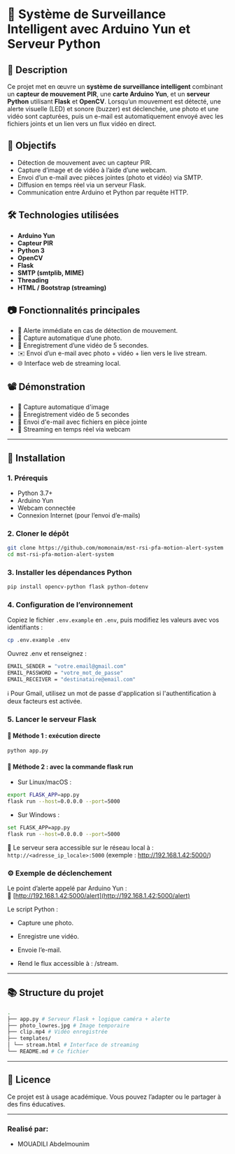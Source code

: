 # 🔐 Système de Surveillance Intelligent avec Arduino Yun et Serveur Python

## 📌 Description

Ce projet met en œuvre un **système de surveillance intelligent** combinant un **capteur de mouvement PIR**, une **carte Arduino Yun**, et un **serveur Python** utilisant **Flask** et **OpenCV**. Lorsqu’un mouvement est détecté, une alerte visuelle (LED) et sonore (buzzer) est déclenchée, une photo et une vidéo sont capturées, puis un e-mail est automatiquement envoyé avec les fichiers joints et un lien vers un flux vidéo en direct.

## 🎯 Objectifs

- Détection de mouvement avec un capteur PIR.
- Capture d’image et de vidéo à l’aide d’une webcam.
- Envoi d’un e-mail avec pièces jointes (photo et vidéo) via SMTP.
- Diffusion en temps réel via un serveur Flask.
- Communication entre Arduino et Python par requête HTTP.

## 🛠️ Technologies utilisées

- **Arduino Yun**
- **Capteur PIR**
- **Python 3**
- **OpenCV**
- **Flask**
- **SMTP (smtplib, MIME)**
- **Threading**
- **HTML / Bootstrap (streaming)**

## 📷 Fonctionnalités principales

- 🚨 Alerte immédiate en cas de détection de mouvement.
- 📸 Capture automatique d’une photo.
- 🎥 Enregistrement d’une vidéo de 5 secondes.
- ✉️ Envoi d’un e-mail avec photo + vidéo + lien vers le live stream.
- 🌐 Interface web de streaming local.

## 📽️ Démonstration

- 📸 Capture automatique d'image
- 🎥 Enregistrement vidéo de 5 secondes
- 📧 Envoi d'e-mail avec fichiers en pièce jointe
- 🔴 Streaming en temps réel via webcam
---

## 🧰 Installation

### 1. Prérequis

- Python 3.7+
- Arduino Yun
- Webcam connectée
- Connexion Internet (pour l’envoi d’e-mails)

### 2. Cloner le dépôt

```bash
git clone https://github.com/momonaim/mst-rsi-pfa-motion-alert-system
cd mst-rsi-pfa-motion-alert-system
```

### 3. Installer les dépendances Python

```bash
pip install opencv-python flask python-dotenv
```

### 4. Configuration de l’environnement

Copiez le fichier `.env.example` en `.env`, puis modifiez les valeurs avec vos identifiants :

```bash
cp .env.example .env
```
Ouvrez .env et renseignez :
```bash
EMAIL_SENDER = "votre.email@gmail.com"
EMAIL_PASSWORD = "votre_mot_de_passe"
EMAIL_RECEIVER = "destinataire@email.com"
```

ℹ️ Pour Gmail, utilisez un mot de passe d'application si l'authentification à deux facteurs est activée.


### 5. Lancer le serveur Flask

#### 🔹 Méthode 1 : exécution directe
```bash
python app.py
```
#### 🔹 Méthode 2 : avec la commande flask run
- Sur Linux/macOS :
```bash
export FLASK_APP=app.py
flask run --host=0.0.0.0 --port=5000
```
- Sur Windows :
```bash
set FLASK_APP=app.py
flask run --host=0.0.0.0 --port=5000
```
🔗 Le serveur sera accessible sur le réseau local à :
`http://<adresse_ip_locale>:5000`
(exemple : http://192.168.1.42:5000/)

### ⚙️ Exemple de déclenchement

Le point d’alerte appelé par Arduino Yun :  
🔗 [http://192.168.1.42:5000/alert](http://192.168.1.42:5000/alert)

Le script Python :

- Capture une photo.

- Enregistre une vidéo.

- Envoie l’e-mail.

- Rend le flux accessible à : /stream.

---



## 📚 Structure du projet

```bash
.
├── app.py # Serveur Flask + logique caméra + alerte
├── photo_lowres.jpg # Image temporaire
├── clip.mp4 # Vidéo enregistrée
├── templates/
│ └── stream.html # Interface de streaming
└── README.md # Ce fichier
```
--- 
## 📄 Licence

Ce projet est à usage académique. Vous pouvez l’adapter ou le partager à des fins éducatives.

---
### Realisé par:

- MOUADILI Abdelmounim


